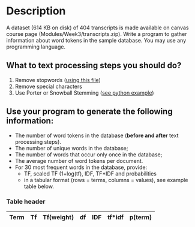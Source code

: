 # Description
A dataset (614 KB on disk) of 404 transcripts is made available on canvas course page (Modules/Week3/transcripts.zip).
Write a program to gather information about word tokens in the sample database. You may use any programming language. 

## What to text processing steps you should do?
1. Remove stopwords ([using this file](stopwords.txt))
2. Remove special characters 
3. Use Porter or Snowball Stemming ([see python example](http://www.nltk.org/howto/stem.html))

## Use your program to generate the following information:
* The number of word tokens in the database (**before and after** text processing steps).
* The number of unique words in the database;
* The number of words that occur only once in the database;
* The average number of word tokens per document.
* For 30 most frequent words in the database, provide:
    - TF, scaled TF (1+log(tf), IDF, TF*IDF and  probabilities
    - in a tabular format (rows = terms, columns = values), see example table below.

### Table header
| Term |  Tf | Tf(weight) | df  | IDF | tf*idf | p(term) |
|------|:---:|:----------:|:---:|:---:|:------:|:--------|
